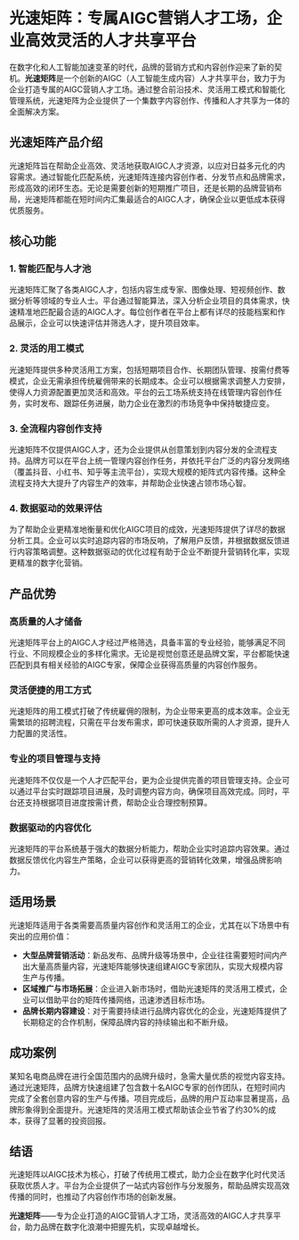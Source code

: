 # 光速矩阵：专属AIGC营销人才工场，企业高效灵活的人才共享平台

在数字化和人工智能加速变革的时代，品牌的营销方式和内容创作迎来了新的契机。**光速矩阵**是一个创新的AIGC（人工智能生成内容）人才共享平台，致力于为企业打造专属的AIGC营销人才工场。通过整合前沿技术、灵活用工模式和智能化管理系统，光速矩阵为企业提供了一个集数字内容创作、传播和人才共享为一体的全面解决方案。

## 光速矩阵产品介绍

光速矩阵旨在帮助企业高效、灵活地获取AIGC人才资源，以应对日益多元化的内容需求。通过智能化匹配系统，光速矩阵连接内容创作者、分发节点和品牌需求，形成高效的闭环生态。无论是需要创新的短期推广项目，还是长期的品牌营销布局，光速矩阵都能在短时间内汇集最适合的AIGC人才，确保企业以更低成本获得优质服务。

## 核心功能

### 1. 智能匹配与人才池

光速矩阵汇聚了各类AIGC人才，包括内容生成专家、图像处理、短视频创作、数据分析等领域的专业人士。平台通过智能算法，深入分析企业项目的具体需求，快速精准地匹配最合适的AIGC人才。每位创作者在平台上都有详尽的技能档案和作品展示，企业可以快速评估并筛选人才，提升项目效率。

### 2. 灵活的用工模式

光速矩阵提供多种灵活用工方案，包括短期项目合作、长期团队管理、按需付费等模式，企业无需承担传统雇佣带来的长期成本。企业可以根据需求调整人力安排，使得人力资源配置更加灵活和高效。平台的云工场系统支持在线管理内容创作任务，实时发布、跟踪任务进展，助力企业在激烈的市场竞争中保持敏捷应变。

### 3. 全流程内容创作支持

光速矩阵不仅提供AIGC人才，还为企业提供从创意策划到内容分发的全流程支持。品牌方可以在平台上统一管理内容创作任务，并依托平台广泛的内容分发网络（覆盖抖音、小红书、知乎等主流平台），实现大规模的矩阵式内容传播。这种全流程支持大大提升了内容生产的效率，并帮助企业快速占领市场心智。

### 4. 数据驱动的效果评估

为了帮助企业更精准地衡量和优化AIGC项目的成效，光速矩阵提供了详尽的数据分析工具。企业可以实时追踪内容的市场反响，了解用户反馈，并根据数据反馈进行内容策略调整。这种数据驱动的优化过程有助于企业不断提升营销转化率，实现更精准的数字化营销。

## 产品优势

### 高质量的人才储备

光速矩阵平台上的AIGC人才经过严格筛选，具备丰富的专业经验，能够满足不同行业、不同规模企业的多样化需求。无论是视觉创意还是品牌文案，平台都能快速匹配到具有相关经验的AIGC专家，保障企业获得高质量的内容创作服务。

### 灵活便捷的用工方式

光速矩阵的用工模式打破了传统雇佣的限制，为企业带来更高的成本效率。企业无需繁琐的招聘流程，只需在平台发布需求，即可快速获取所需的人才资源，提升人力配置的灵活性。

### 专业的项目管理与支持

光速矩阵不仅仅是一个人才匹配平台，更为企业提供完善的项目管理支持。企业可以通过平台实时跟踪项目进展，及时调整内容方向，确保项目高效完成。同时，平台还支持根据项目进度按需计费，帮助企业合理控制预算。

### 数据驱动的内容优化

光速矩阵的平台系统基于强大的数据分析能力，帮助企业实时追踪内容效果。通过数据反馈优化内容生产策略，企业可以获得更高的营销转化效果，增强品牌影响力。

## 适用场景

光速矩阵适用于各类需要高质量内容创作和灵活用工的企业，尤其在以下场景中有突出的应用价值：

- **大型品牌营销活动**：新品发布、品牌升级等场景中，企业往往需要短时间内产出大量高质量内容，光速矩阵能够快速组建AIGC专家团队，实现大规模内容生产与传播。
- **区域推广与市场拓展**：企业进入新市场时，借助光速矩阵的灵活用工模式，企业可以借助平台的矩阵传播网络，迅速渗透目标市场。
- **品牌长期内容建设**：对于需要持续进行品牌内容优化的企业，光速矩阵提供了长期稳定的合作机制，保障品牌内容的持续输出和不断升级。

## 成功案例

某知名电商品牌在进行全国范围内的品牌升级时，急需大量优质的视觉内容支持。通过光速矩阵，品牌方快速组建了包含数十名AIGC专家的创作团队，在短时间内完成了全套创意内容的生产与传播。项目完成后，品牌的用户互动率显著提高，品牌形象得到全面提升。光速矩阵的灵活用工模式帮助该企业节省了约30%的成本，获得了显著的投资回报。

## 结语

光速矩阵以AIGC技术为核心，打破了传统用工模式，助力企业在数字化时代灵活获取优质人才。平台为企业提供了一站式内容创作与分发服务，帮助品牌实现高效传播的同时，也推动了内容创作市场的创新发展。

**光速矩阵**——专为企业打造的AIGC营销人才工场，灵活高效的AIGC人才共享平台，助力品牌在数字化浪潮中把握先机，实现卓越增长。
